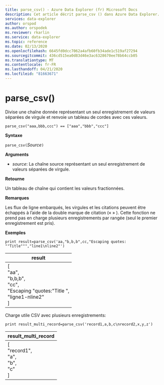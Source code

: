 ```yaml
---
title: parse_csv() - Azure Data Explorer (fr) Microsoft Docs
description: Cet article décrit parse_csv () dans Azure Data Explorer.
services: data-explorer
author: orspod
ms.author: orspodek
ms.reviewer: rkarlin
ms.service: data-explorer
ms.topic: reference
ms.date: 02/13/2020
ms.openlocfilehash: 6645fd0dcc7062a4afb60fb34ade1c519af27294
ms.sourcegitcommit: 436cd515ea0d83d46e3ac6328670ee78b64ccb05
ms.translationtype: MT
ms.contentlocale: fr-FR
ms.lasthandoff: 04/21/2020
ms.locfileid: "81663671"
---
```

# <a name="parse_csv"></a>parse_csv()

Divise une chaîne donnée représentant un seul enregistrement de valeurs séparées de virgule et renvoie un tableau de cordes avec ces valeurs.

```kusto
parse_csv("aaa,bbb,ccc") == ["aaa","bbb","ccc"]
```

**Syntaxe**

`parse_csv(`*Source*`)`

**Arguments**

* *source*: La chaîne source représentant un seul enregistrement de valeurs séparées de virgule.

**Retourne**

Un tableau de chaîne qui contient les valeurs fractionnées.

**Remarques**

Les flux de ligne embarqués, les virgules et les citations peuvent être échappés à l’aide de la double marque de citation (« » ). Cette fonction ne prend pas en charge plusieurs enregistrements par rangée (seul le premier enregistrement est pris).

**Exemples**

```kusto
print result=parse_csv('aa,"b,b,b",cc,"Escaping quotes: ""Title""","line1\nline2"')
```

|result|
|---|
|[<br>  "aa",<br>  "b,b,b",<br>  "cc",<br>  "Escaping \"quotes:\"Title ",<br>  "ligne1-nline2"<br>]|

Charge utile CSV avec plusieurs enregistrements:

```kusto
print result_multi_record=parse_csv('record1,a,b,c\nrecord2,x,y,z')
```

|result_multi_record|
|---|
|[<br>  "record1",<br>  "a",<br>  "b",<br>  "c"<br>]|